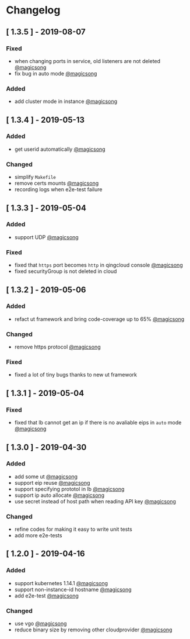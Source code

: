 # Changelog
## [ 1.3.5 ] - 2019-08-07
### Fixed
- when changing ports in service, old listeners are not deleted [@magicsong](https://github.com/yunify/qingcloud-cloud-controller-manager/pull/68)
- fix bug in auto mode [@magicsong](https://github.com/yunify/qingcloud-cloud-controller-manager/pull/61)

### Added
- add cluster mode in instance [@magicsong](https://github.com/yunify/qingcloud-cloud-controller-manager/pull/64)

## [ 1.3.4 ] - 2019-05-13
### Added
- get userid automatically [@magicsong](https://github.com/yunify/qingcloud-cloud-controller-manager/pull/55)
  
### Changed
- simplify `Makefile`
- remove certs mounts [@magicsong](https://github.com/yunify/qingcloud-cloud-controller-manager/pull/56)
- recording logs when e2e-test failure
 
## [ 1.3.3 ] - 2019-05-04
### Added
- support UDP [@magicsong](https://github.com/yunify/qingcloud-cloud-controller-manager/pull/54)
### Fixed
- fixed that `https` port becomes `http` in qingcloud console [@magicsong](https://github.com/yunify/qingcloud-cloud-controller-manager/pull/54)
- fixed securityGroup is not deleted in cloud

## [ 1.3.2 ] - 2019-05-06
### Added
- refact ut framework and bring code-coverage up to 65% [@magicsong](https://github.com/yunify/qingcloud-cloud-controller-manager/pull/52)

### Changed
- remove https protocol [@magicsong](https://github.com/yunify/qingcloud-cloud-controller-manager/pull/52)

### Fixed
- fixed a lot of tiny bugs thanks to new ut framework

## [ 1.3.1 ] - 2019-05-04
### Fixed
- fixed that lb cannot get an ip if there is no avaliable eips in `auto` mode [@magicsong](https://github.com/yunify/qingcloud-cloud-controller-manager/pull/51)

## [ 1.3.0 ] - 2019-04-30
### Added
-  add some ut [@magicsong](https://github.com/yunify/qingcloud-cloud-controller-manager/pull/45)
-  support eip reuse [@magicsong](https://github.com/yunify/qingcloud-cloud-controller-manager/pull/43)
-  support specifying prototol in lb [@magicsong](https://github.com/yunify/qingcloud-cloud-controller-manager/pull/43)
-  support ip auto allocate [@magicsong](https://github.com/yunify/qingcloud-cloud-controller-manager/pull/48)
-  use secret instead of host path when reading API key [@magicsong](https://github.com/yunify/qingcloud-cloud-controller-manager/pull/47)

### Changed
- refine codes for making it easy to write unit tests
- add more e2e-tests

## [ 1.2.0 ] - 2019-04-16
### Added
- support kubernetes 1.14.1 [@magicsong](https://github.com/yunify/qingcloud-cloud-controller-manager/pull/30)
- support non-instance-id hostname [@magicsong](https://github.com/yunify/qingcloud-cloud-controller-manager/pull/35)
- add e2e-test [@magicsong](https://github.com/yunify/qingcloud-cloud-controller-manager/pull/36)


### Changed
- use vgo [@magicsong](https://github.com/yunify/qingcloud-cloud-controller-manager/pull/30)
-  reduce binary size by removing other cloudprovider [@magicsong](https://github.com/yunify/qingcloud-cloud-controller-manager/pull/30)